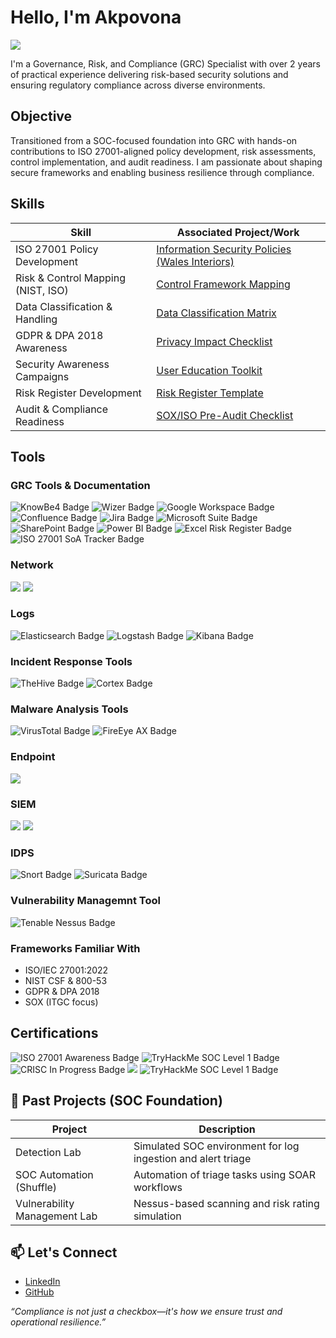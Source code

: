 # Hello, I'm Akpovona
<a href="https://www.linkedin.com/in/akpovona-agbaire-7662608a/"><img src="https://img.shields.io/badge/-LinkedIn-0072b1?&style=for-the-badge&logo=linkedin&logoColor=white" /></a>

I'm a Governance, Risk, and Compliance (GRC) Specialist with over 2 years of practical experience delivering risk-based security solutions and ensuring regulatory compliance across diverse environments.

## Objective
Transitioned from a SOC-focused foundation into GRC with hands-on contributions to ISO 27001-aligned policy development, risk assessments, control implementation, and audit readiness. I am passionate about shaping secure frameworks and enabling business resilience through compliance.

## Skills

| Skill                            | Associated Project/Work |
|----------------------------------|---------------------------|
| ISO 27001 Policy Development     | [Information Security Policies (Wales Interiors)](https://github.com/teejayvona/InfoSec-Policies) |
| Risk & Control Mapping (NIST, ISO) | [Control Framework Mapping](https://github.com/teejayvona/Control-Mapping-NIST-ISO) |
| Data Classification & Handling   | [Data Classification Matrix](https://github.com/teejayvona/Data-Class-Policy) |
| GDPR & DPA 2018 Awareness        | [Privacy Impact Checklist](https://github.com/teejayvona/GDPR-Checklist) |
| Security Awareness Campaigns     | [User Education Toolkit](https://github.com/teejayvona/Security-Awareness-Pack) |
| Risk Register Development        | [Risk Register Template](https://github.com/teejayvona/Risk-Register-Template) |
| Audit & Compliance Readiness     | [SOX/ISO Pre-Audit Checklist](https://github.com/teejayvona/Audit-Prep) |

## Tools

### GRC Tools & Documentation
<div>
  <img src="https://img.shields.io/badge/-KnowBe4-F15A22?&style=for-the-badge&logoColor=white" alt="KnowBe4 Badge" />
  <img src="https://img.shields.io/badge/-Wizer-5A5A5A?&style=for-the-badge&logoColor=white" alt="Wizer Badge" />
  <img src="https://img.shields.io/badge/-Google%20Workspace-4285F4?&style=for-the-badge&logo=google&logoColor=white" alt="Google Workspace Badge" />
  <img src="https://img.shields.io/badge/-Confluence-172B4D?&style=for-the-badge&logo=confluence&logoColor=white" alt="Confluence Badge" />
  <img src="https://img.shields.io/badge/-Jira-0052CC?&style=for-the-badge&logo=jira&logoColor=white" alt="Jira Badge" />
  <img src="https://img.shields.io/badge/-Microsoft%20Suite-00A4EF?&style=for-the-badge&logo=microsoft&logoColor=white" alt="Microsoft Suite Badge" />
  <img src="https://img.shields.io/badge/-SharePoint-0078D4?&style=for-the-badge&logo=microsoftsharepoint&logoColor=white" alt="SharePoint Badge" />
  <img src="https://img.shields.io/badge/-Power%20BI-F2C811?&style=for-the-badge&logo=powerbi&logoColor=black" alt="Power BI Badge" />
  <img src="https://img.shields.io/badge/-Excel%20Risk%20Register-217346?&style=for-the-badge&logo=microsoftexcel&logoColor=white" alt="Excel Risk Register Badge" />
  <img src="https://img.shields.io/badge/-ISO%2027001%20SoA%20Tracker-0033A0?&style=for-the-badge&logo=ISO&logoColor=white" alt="ISO 27001 SoA Tracker Badge" />
</div>

### Network
<div>
    <img src="https://img.shields.io/badge/-Wireshark-1679A7?&style=for-the-badge&logo=Wireshark&logoColor=white" />
    <img src="https://img.shields.io/badge/-Zeek-777BB4?&style=for-the-badge&logo=Zeek&logoColor=white" />
</div>

### Logs
<div>
    <img src="https://img.shields.io/badge/-Elasticsearch-000000?&style=for-the-badge&logo=Elasticsearch&logoColor=white" alt="Elasticsearch Badge">
    <img src="https://img.shields.io/badge/-Logstash-000000?&style=for-the-badge&logo=Logstash&logoColor=white" alt="Logstash Badge">
    <img src="https://img.shields.io/badge/-Kibana-000000?&style=for-the-badge&logo=Kibana&logoColor=white" alt="Kibana Badge">
</div>


### Incident Response Tools
<div>
    <img src="https://img.shields.io/badge/-TheHive-000000?&style=for-the-badge&logo=TheHive&logoColor=white" alt="TheHive Badge">
    <img src="https://img.shields.io/badge/-Cortex-000000?&style=for-the-badge&logo=Cortex&logoColor=white" alt="Cortex Badge">
</div>


### Malware Analysis Tools
<div>
    <img src="https://img.shields.io/badge/-VirusTotal-000000?&style=for-the-badge&logo=VirusTotal&logoColor=white" alt="VirusTotal Badge">
    <img src="https://img.shields.io/badge/-FireEye%20AX-000000?&style=for-the-badge&logo=FireEye&logoColor=white" alt="FireEye AX Badge">
</div>


### Endpoint
<div>
    <img src="https://img.shields.io/badge/-Velociraptor-4B275F?&style=for-the-badge&logo=Velociraptor&logoColor=white" />
</div>

### SIEM
<div>
    <img src="https://img.shields.io/badge/-Splunk-000000?&style=for-the-badge&logo=Splunk&logoColor=white" />
    <img src="https://img.shields.io/badge/-Elastic-005571?&style=for-the-badge&logo=Elastic&logoColor=white" />
</div>

### IDPS
<div>
    <img src="https://img.shields.io/badge/-Snort-000000?&style=for-the-badge&logo=Snort&logoColor=white" alt="Snort Badge">
    <img src="https://img.shields.io/badge/-Suricata-000000?&style=for-the-badge&logo=Suricata&logoColor=white" alt="Suricata Badge">
</div>

### Vulnerability Managemnt Tool
<div>
    <img src="https://img.shields.io/badge/-Tenable%20Nessus-000000?&style=for-the-badge&logo=Tenable&logoColor=white" alt="Tenable Nessus Badge">
</div>

### Frameworks Familiar With
- ISO/IEC 27001:2022  
- NIST CSF & 800-53  
- GDPR & DPA 2018  
- SOX (ITGC focus)

## Certifications

<div>
<img src="https://img.shields.io/badge/-ISO%2027001%20(Awareness)-0033A0?&style=for-the-badge&logo=ISO&logoColor=white" alt="ISO 27001 Awareness Badge" />
<img src="https://img.shields.io/badge/-TryHackMe%20SOC%20Level%201-000000?&style=for-the-badge&logo=TryHackMe&logoColor=white" alt="TryHackMe SOC Level 1 Badge" />
<img src="https://img.shields.io/badge/-CRISC%20(In%20Progress)-FF8C00?&style=for-the-badge&logo=ISACA&logoColor=white" alt="CRISC In Progress Badge" />
<img src="https://img.shields.io/badge/-Security%2B-FF0000?&style=for-the-badge&logo=CompTIA&logoColor=white" />
<img src="https://img.shields.io/badge/-TryHackMe%20SOC%20Level%201-000000?&style=for-the-badge&logo=TryHackMe&logoColor=white" alt="TryHackMe SOC Level 1 Badge">
</div>

## 🧪 Past Projects (SOC Foundation)

| Project                         | Description |
|----------------------------------|-------------|
| Detection Lab                   | Simulated SOC environment for log ingestion and alert triage |
| SOC Automation (Shuffle)        | Automation of triage tasks using SOAR workflows |
| Vulnerability Management Lab    | Nessus-based scanning and risk rating simulation |

## 📫 Let's Connect

- [LinkedIn](https://www.linkedin.com/in/akpovona)  
- [GitHub](https://github.com/teejayvona)

_“Compliance is not just a checkbox—it's how we ensure trust and operational resilience.”_
